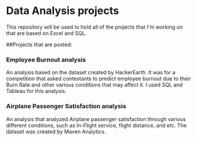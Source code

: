 # Data Analysis projects 
This repository will be used to hold all of the projects that I'm working on that are based on Excel and SQL. 
 
##Projects that are posted: 
### Employee Burnout analysis 
An analysis based on the dataset created by HackerEarth. It was for a competition that asked contestants to predict employee burnout due to their Burn Rate and other various conditions that may affect it. I used SQL and Tableau for this analysis. 

### Airplane Passenger Satisfaction analysis  
An analysis that analyzed Airplane passenger satisfaction through various different conditions, such as In-Flight service, flight distance, and etc. The dataset was created by Maven Analytics. 
